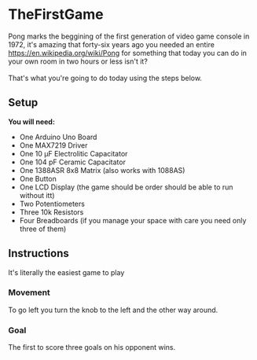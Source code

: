# TheFirstGame
Pong marks the beggining of the first generation of video game console in 1972, it's amazing that forty-six years ago you needed an entire https://en.wikipedia.org/wiki/Pong for something that today you can do in your own room in two hours or less isn't it?\
\
That's what you're going to do today using the steps below.

## Setup
  **You will need:**
  - One Arduino Uno Board
  - One MAX7219 Driver
  - One 10 µF Electrolitic Capacitator
  - One 104 pF Ceramic Capacitator
  - One 1388ASR 8x8 Matrix (also works with 1088AS)  
  - One Button
  - One LCD Display (the game should be order should be able to run without itt)
  - Two Potentiometers
  - Three 10k Resistors
  - Four Breadboards (if you manage your space with care you need only three of them)
## Instructions
It's literally the easiest game to play
### Movement
To go left you turn the knob to the left and the other way around.
### Goal
The first to score three goals on his opponent wins.
